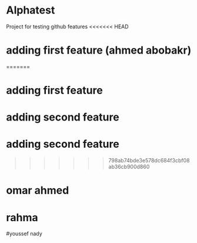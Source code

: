# Alphatest
Project for testing github features
<<<<<<< HEAD
# adding first feature (ahmed abobakr)

=======

# adding first feature 

# adding second feature 

# adding second feature 
>>>>>>> 798ab74bde3e578dc684f3cbf08ab36cb900d860


# omar ahmed
# rahma

#youssef nady 